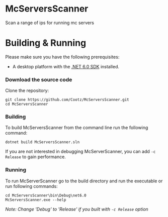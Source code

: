 # McServersScanner

Scan a range of ips for running mc servers

# Building & Running

Please make sure you have the following prerequisites:

- A desktop platform with the [.NET 6.0 SDK](https://dotnet.microsoft.com/en-us/download/dotnet/6.0) installed.

### Download the source code

Clone the repository:

```shell
git clone https://github.com/Cootz/McServersScanner.git
cd McServersScanner
```

### Building

To build McServersScanner from the command line run the following command:

```shell
dotnet build McServersScanner.sln
```

If you are not interested in debugging McServerScanner, you can add `-c Release` to gain performance.

### Running

To run McServerScanner go to the build directory and run the executable or run following commands:

```shell
cd McServersScanner\bin\Debug\net6.0 
McServersScanner.exe --help
```

*Note: Change 'Debug' to 'Release' if you built with `-c Release` option*
